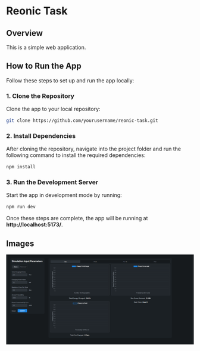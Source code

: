 # Reonic Task

## Overview

This is a simple web application.

## How to Run the App

Follow these steps to set up and run the app locally:

### 1. Clone the Repository  
Clone the app to your local repository:
```bash
git clone https://github.com/yourusername/reonic-task.git
```

### 2. Install Dependencies  
After cloning the repository, navigate into the project folder and run the following command to install the required dependencies:
```bash
npm install
```

### 3. Run the Development Server  
Start the app in development mode by running:
```bash
npm run dev
```

Once these steps are complete, the app will be running at **http://localhost:5173/**.

## Images

![Alt text](public/basic-nodata.png)